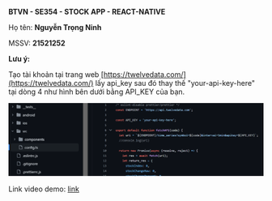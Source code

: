 **BTVN - SE354 - STOCK APP - REACT-NATIVE**

Họ tên: **Nguyễn Trọng Ninh**

MSSV: **21521252**

**Lưu ý:**

Tạo tài khoản tại trang web [https://twelvedata.com/](https://twelvedata.com/) lấy api_key sau đó thay thế "your-api-key-here" tại dòng 4 như hình bên dưới bằng API_KEY của bạn.

  <img src="./assets/config.png" width = 1000/>

Link video demo: [link](https://youtu.be/4ab8RhwhBgA)
